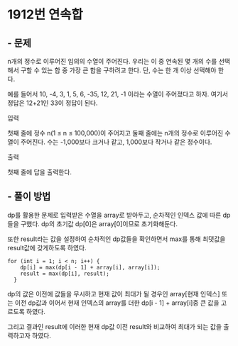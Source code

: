 # 1912번 연속합

## - 문제
n개의 정수로 이루어진 임의의 수열이 주어진다. 우리는 이 중 연속된 몇 개의 수를 선택해서 구할 수 있는 합 중 가장 큰 합을 구하려고 한다. 단, 수는 한 개 이상 선택해야 한다.

예를 들어서 10, -4, 3, 1, 5, 6, -35, 12, 21, -1 이라는 수열이 주어졌다고 하자. 여기서 정답은 12+21인 33이 정답이 된다.

입력

첫째 줄에 정수 n(1 ≤ n ≤ 100,000)이 주어지고 둘째 줄에는 n개의 정수로 이루어진 수열이 주어진다. 수는 -1,000보다 크거나 같고, 1,000보다 작거나 같은 정수이다.

출력

첫째 줄에 답을 출력한다.

## - 풀이 방법
dp를 활용한 문제로 입력받은 수열을 array로 받아두고, 순차적인 인덱스 값에 따른 dp들을 구했다. dp의 초기값 dp[0]은 array[0]이므로 초기화해둔다.

또한 result라는 값을 설정하여 순차적인 dp값들을 확인하면서 max를 통해 최댓값을 result값에 갖게하도록 하였다.

    for (int i = 1; i < n; i++) {
        dp[i] = max(dp[i - 1] + array[i], array[i]);
        result = max(dp[i], result);
      }
dp의 값은 이전에 값들을 무시하고 현재 값이 최대가 될 경우인 array[현재 인덱스] 또는 이전 dp값과 이어서 현재 인덱스의 array를 더한 dp[i - 1] + array[i]중 큰 값을 고르도록 하였다. 

그리고 결과인 result에 이러한 현재 dp값 이전 result와 비교하여 최대가 되는 값을 출력하고자 하였다.
